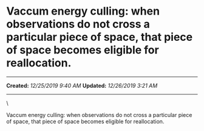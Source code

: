 Vaccum energy culling: when observations do not cross a particular piece of space, that piece of space becomes eligible for reallocation.
=========================================================================================================================================

  -------------- ----------------------
  **Created:**   *12/25/2019 9:40 AM*
  **Updated:**   *12/26/2019 3:21 AM*
  -------------- ----------------------

\

Vaccum energy culling: when observations do not cross a particular piece
of space, that piece of space becomes eligible for reallocation.

 
